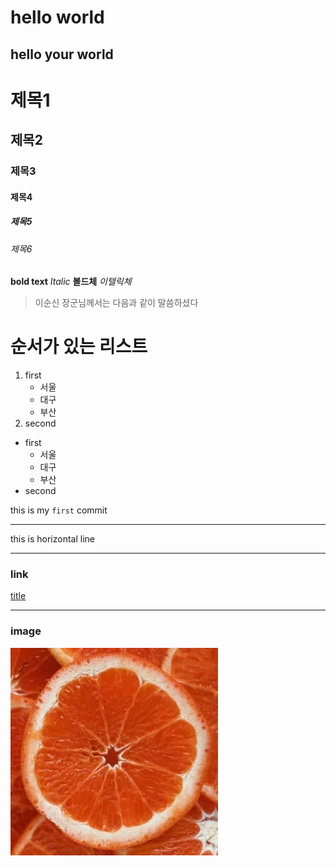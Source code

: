 # hello world
## hello your world

# 제목1
## 제목2
### 제목3
#### 제목4
##### 제목5
###### 제목6

**bold text**
*Italic*
__볼드체__
_이텔릭체_
>이순신 장군님께서는 다음과 같이 말씀하셨다

# 순서가 있는 리스트
1. first
    - 서울
    - 대구
    - 부산
2. second

- first
    - 서울
    - 대구
    - 부산
- second

this is my `first` commit

---

this is horizontal line

---
### link
[title](https://www.naver.com)

---

### image
![image](image.jpg)

